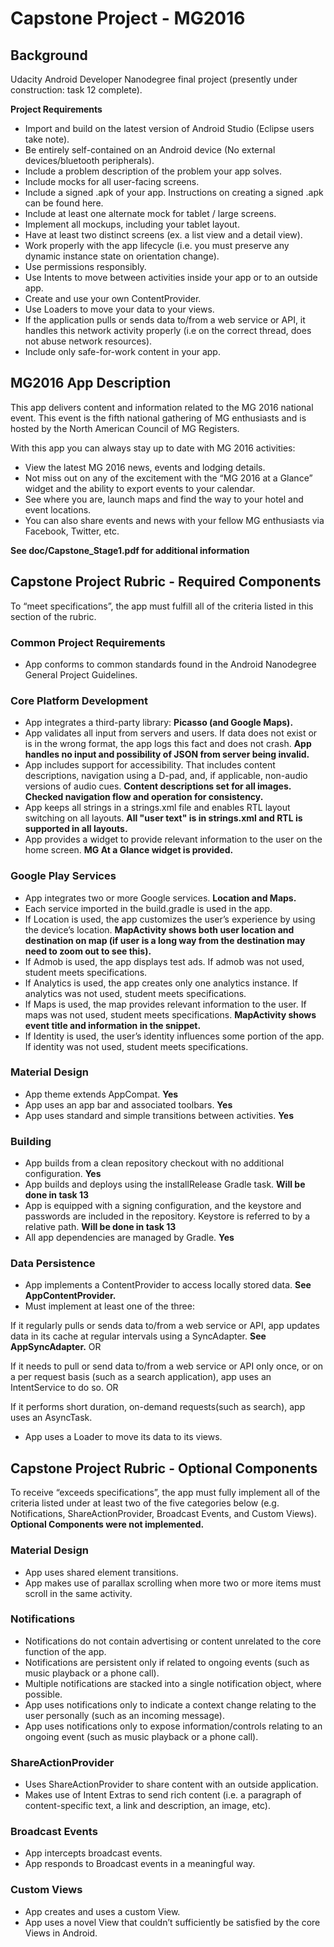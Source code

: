 # Capstone Project - MG2016

## Background

Udacity Android Developer Nanodegree final project (presently under construction: task 12 complete).

**Project Requirements**

* Import and build on the latest version of Android Studio (Eclipse users take note).
* Be entirely self-contained on an Android device (No external devices/bluetooth peripherals).
* Include a problem description of the problem your app solves.
* Include mocks for all user-facing screens.
* Include a signed .apk of your app. Instructions on creating a signed .apk can be found here.
* Include at least one alternate mock for tablet / large screens.
* Implement all mockups, including your tablet layout.
* Have at least two distinct screens (ex. a list view and a detail view).
* Work properly with the app lifecycle (i.e. you must preserve any dynamic instance state on orientation change).
* Use permissions responsibly.
* Use Intents to move between activities inside your app or to an outside app.
* Create and use your own ContentProvider.
* Use Loaders to move your data to your views.
* If the application pulls or sends data to/from a web service or API, it handles this network activity properly (i.e on the correct thread, does not abuse network resources).
* Include only safe-for-work content in your app.

## MG2016 App Description

This app delivers content and information related to the MG 2016 national event. This event is the fifth national gathering of MG enthusiasts and is hosted by the North American Council of MG Registers.

With this app you can always stay up to date with MG 2016 activities:

* View the latest MG 2016 news, events and lodging details.
* Not miss out on any of the excitement with the “MG 2016 at a Glance” widget and the ability to export events to your calendar.
* See where you are, launch maps and find the way to your hotel and event locations.
* You can also share events and news with your fellow MG enthusiasts via Facebook, Twitter, etc.

**See doc/Capstone_Stage1.pdf for additional information** 

## Capstone Project Rubric - Required Components

To “meet specifications”, the app must fulfill all of the criteria listed in this section of the rubric.

### Common Project Requirements

* App conforms to common standards found in the Android Nanodegree General Project Guidelines.

### Core Platform Development

* App integrates a third-party library: 
**Picasso (and Google Maps).**
* App validates all input from servers and users. If data does not exist or is in the wrong format, the app logs this fact and does not crash.
**App handles no input and possibility of JSON from server being invalid.**
* App includes support for accessibility. That includes content descriptions,  navigation using a D-pad, and, if applicable, non-audio versions of audio cues.
**Content descriptions set for all images. Checked navigation flow and operation for consistency.**
* App keeps all strings in a strings.xml file and enables RTL layout switching on all layouts.
**All "user text" is in strings.xml and RTL is supported in all layouts.**
* App provides a widget to provide relevant information to the user on the home screen.
**MG At a Glance widget is provided.**

### Google Play Services

* App integrates two or more Google services.
**Location and Maps.**
* Each service imported in the build.gradle is used in the app.
* If Location is used, the app customizes the user’s experience by using the device’s location.
**MapActivity shows both user location and destination on map (if user is a long way from the destination may need to zoom out to see this).**
* If Admob is used, the app displays test ads. If admob was not used, student meets specifications.
* If Analytics is used, the app creates only one analytics instance. If analytics was not used, student meets specifications.
* If Maps is used, the map provides relevant information to the user. If maps was not used, student meets specifications.
**MapActivity shows event title and information in the snippet.**
* If Identity is used, the user’s identity influences some portion of the app. If identity was not used, student meets specifications.

### Material Design

* App theme extends AppCompat.
**Yes**
* App uses an app bar and associated toolbars.
**Yes**
* App uses standard and simple transitions between activities.
**Yes**

### Building

* App builds from a clean repository checkout with no additional configuration.
**Yes**
* App builds and deploys using the installRelease Gradle task.
**Will be done in task 13**
* App is equipped with a signing configuration, and the keystore and passwords are included in the repository. Keystore is referred to by a relative path.
**Will be done in task 13**
* All app dependencies are managed by Gradle.
**Yes**

### Data Persistence

* App implements a ContentProvider to access locally stored data.
**See AppContentProvider.**
* Must implement at least one of the three:

If it regularly pulls or sends data to/from a web service or API, app updates data in its cache at regular intervals using a SyncAdapter. 
**See AppSyncAdapter.** OR

If it needs to pull or send data to/from a web service or API only once, or on a per request basis (such as a search application), app uses an IntentService to do so. OR

If it performs short duration, on-demand requests(such as search), app uses an AsyncTask.

* App uses a Loader to move its data to its views.

## Capstone Project Rubric - Optional Components

To receive “exceeds specifications”, the app must fully implement all of the criteria listed under at least two of the five categories
below (e.g. Notifications, ShareActionProvider, Broadcast Events, and Custom Views).
**Optional Components were not implemented.**

### Material Design

* App uses shared element transitions.
* App makes use of parallax scrolling when more two or more items must scroll in the same activity.

### Notifications

* Notifications do not contain advertising or content unrelated to the core function of the app.
* Notifications are persistent only if related to ongoing events (such as music playback or a phone call).
* Multiple notifications are stacked into a single notification object, where possible.
* App uses notifications only to indicate a context change relating to the user personally (such as an incoming message).
* App uses notifications only to expose information/controls relating to an ongoing event (such as music playback or a phone call).

### ShareActionProvider

* Uses ShareActionProvider to share content with an outside application.
* Makes use of Intent Extras to send rich content (i.e. a paragraph of content-specific text, a link and description, an image, etc).

### Broadcast Events

* App intercepts broadcast events.
* App responds to Broadcast events in a meaningful way.

### Custom Views

* App creates and uses a custom View.
* App uses a novel View that couldn’t sufficiently be satisfied by the core Views in Android.



